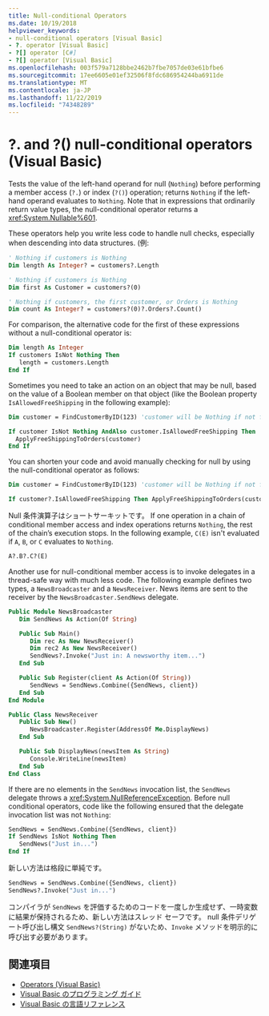 ```yaml
---
title: Null-conditional Operators
ms.date: 10/19/2018
helpviewer_keywords:
- null-conditional operators [Visual Basic]
- ?. operator [Visual Basic]
- ?[] operator [C#]
- ?[] operator [Visual Basic]
ms.openlocfilehash: 003f579a7128bbe2462b7fbe7057de03e61bfbe6
ms.sourcegitcommit: 17ee6605e01ef32506f8fdc686954244ba6911de
ms.translationtype: MT
ms.contentlocale: ja-JP
ms.lasthandoff: 11/22/2019
ms.locfileid: "74348289"
---
```

# <a name="-and--null-conditional-operators-visual-basic"></a>?. and ?() null-conditional operators (Visual Basic)

Tests the value of the left-hand operand for null (`Nothing`) before performing a member access (`?.`) or index (`?()`) operation; returns `Nothing` if the left-hand operand evaluates to `Nothing`. Note that in expressions that ordinarily return value types, the null-conditional operator returns a <xref:System.Nullable%601>.

These operators help you write less code to handle null checks, especially when descending into data structures. (例:

```vb
' Nothing if customers is Nothing
Dim length As Integer? = customers?.Length

' Nothing if customers is Nothing
Dim first As Customer = customers?(0)

' Nothing if customers, the first customer, or Orders is Nothing
Dim count As Integer? = customers?(0)?.Orders?.Count()
```

For comparison, the alternative code for the first of these expressions without a null-conditional operator is:

```vb
Dim length As Integer
If customers IsNot Nothing Then
   length = customers.Length
End If
```

Sometimes you need to take an action on an object that may be null, based on the value of a Boolean member on that object (like the Boolean property `IsAllowedFreeShipping` in the following example):

```vb
Dim customer = FindCustomerByID(123) 'customer will be Nothing if not found.

If customer IsNot Nothing AndAlso customer.IsAllowedFreeShipping Then
  ApplyFreeShippingToOrders(customer)
End If
```

You can shorten your code and avoid manually checking for null by using the null-conditional operator as follows:

```vb
Dim customer = FindCustomerByID(123) 'customer will be Nothing if not found.

If customer?.IsAllowedFreeShipping Then ApplyFreeShippingToOrders(customer)
```

Null 条件演算子はショートサーキットです。  If one operation in a chain of conditional member access and index operations returns `Nothing`, the rest of the chain’s execution stops.  In the following example, `C(E)` isn't evaluated if `A`, `B`, or `C` evaluates to `Nothing`.

```vb
A?.B?.C?(E)
```

Another use for null-conditional member access is to invoke delegates in a thread-safe way with much less code.  The following example defines two types, a `NewsBroadcaster` and a `NewsReceiver`. News items are sent to the receiver by the `NewsBroadcaster.SendNews` delegate.

```vb
Public Module NewsBroadcaster
   Dim SendNews As Action(Of String)

   Public Sub Main()
      Dim rec As New NewsReceiver()
      Dim rec2 As New NewsReceiver()
      SendNews?.Invoke("Just in: A newsworthy item...")
   End Sub

   Public Sub Register(client As Action(Of String))
      SendNews = SendNews.Combine({SendNews, client})
   End Sub
End Module

Public Class NewsReceiver
   Public Sub New()
      NewsBroadcaster.Register(AddressOf Me.DisplayNews)
   End Sub

   Public Sub DisplayNews(newsItem As String)
      Console.WriteLine(newsItem)
   End Sub
End Class
```

If there are no elements in the `SendNews` invocation list, the `SendNews` delegate throws a <xref:System.NullReferenceException>. Before null conditional operators, code like the following ensured that the delegate invocation list was not `Nothing`:

```vb
SendNews = SendNews.Combine({SendNews, client})
If SendNews IsNot Nothing Then
   SendNews("Just in...")
End If
```

新しい方法は格段に単純です。

```vb
SendNews = SendNews.Combine({SendNews, client})
SendNews?.Invoke("Just in...")
```

コンパイラが `SendNews` を評価するためのコードを一度しか生成せず、一時変数に結果が保持されるため、新しい方法はスレッド セーフです。 null 条件デリゲート呼び出し構文 `SendNews?(String)` がないため、`Invoke` メソッドを明示的に呼び出す必要があります。

## <a name="see-also"></a>関連項目

- [Operators (Visual Basic)](index.md)
- [Visual Basic のプログラミング ガイド](../../../visual-basic/programming-guide/index.md)
- [Visual Basic の言語リファレンス](../../../visual-basic/language-reference/index.md)
